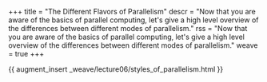 +++
title = "The Different Flavors of Parallelism"
descr = "Now that you are aware of the basics of parallel computing, let's give a high level overview of the differences between different modes of parallelism."
rss = "Now that you are aware of the basics of parallel computing, let's give a high level overview of the differences between different modes of parallelism."
weave = true
+++

{{ augment_insert _weave/lecture06/styles_of_parallelism.html }}

